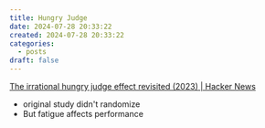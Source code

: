 ```yaml
---
title: Hungry Judge
date: 2024-07-28 20:33:22
created: 2024-07-28 20:33:22
categories:
  - posts
draft: false
---
```


[The irrational hungry judge effect revisited (2023) | Hacker News](https://news.ycombinator.com/item?id=41091803)

- original study didn't randomize 
- But fatigue affects performance 